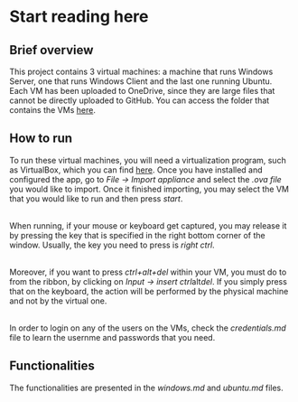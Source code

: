 # Start reading here

## Brief overview
This project contains 3 virtual machines: a machine that runs Windows Server, one that runs Windows Client and the last one running Ubuntu. <br/>
Each VM has been uploaded to OneDrive, since they are large files that cannot be directly uploaded to GitHub. You can access the folder that contains the VMs [here](https://1drv.ms/f/s!AiJja_jxQJ8ggcEzTFktyAXqb-zKIA?e=uXwwhq).<br/>


## How to run
To run these virtual machines, you will need a virtualization program, such as VirtualBox, which you can find [here](https://www.virtualbox.org/wiki/Downloads). Once you have installed and configured the app, go to *File -> Import appliance* and select the *.ova file* you would like to import. Once it finished importing, you may select the VM that you would like to run and then press *start*.<br/><br/>

When running, if your mouse or keyboard get captured, you may release it by pressing the key that is specified in the right bottom corner of the window. Usually, the key you need to press is *right ctrl*.<br/><br/>

Moreover, if you want to press *ctrl+alt+del* within your VM, you must do to from the ribbon, by clicking on *Input -> insert ctrl*alt*del*. If you simply press that on the keyboard, the action will be performed by the physical machine and not by the virtual one.<br/><br/>

In order to login on any of the users on the VMs, check the *credentials.md* file to learn the usernme and passwords that you need.

## Functionalities
The functionalities are presented in the *windows.md* and *ubuntu.md* files.
